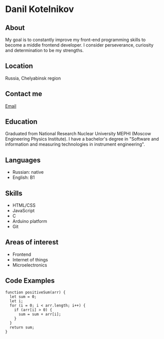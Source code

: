 # Danil Kotelnikov

## About
My goal is to constantly improve my front-end programming skills to become a middle frontend developer. 
I consider perseverance, curiosity and determination to be my strengths.

## Location
Russia, Chelyabinsk region

## Contact me
[Email](ifahrenheitru@gmail.com)

## Education
Graduated from National Research Nuclear University MEPHI (Moscow Engineering Physics Institute).
I have a bachelor's degree in "Software and information and measuring technologies in instrument engineering".

## Languages 
* Russian: native
* English: B1

## Skills
* HTML/CSS
* JavaScript
* C
* Arduino platform
* Git

## Areas of interest
* Frontend
* Internet of things
* Microelectronics

## Code Examples
``` 
function positiveSum(arr) {
  let sum = 0;
  let i;
  for (i = 0; i < arr.length; i++) {
    if (arr[i] > 0) {
      sum = sum + arr[i];
    }
  }
  return sum;
}
```